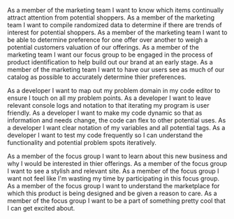 <!-- AS PART OF THE MARKETING TEAM -->
As a member of the marketing team I want to know which items continually attract attention from potential shoppers.
As a member of the marketing team I want to compile randomized data to determine if there are trends of interest for potential shoppers.
As a member of the marketing team I want to be able to determine preference for one offer over another to weigh a potential customers valuation of our offerings.
As a member of the marketing team I want our focus group to be engaged in the process of product identification to help build out our brand at an early stage.
As a member of the marketing team I want to have our users see as much of our catalog as possible to accurately determine thier preferences.


<!-- AS THE DEVELOPER -->
As a developer I want to map out my problem domain in my code editor to ensure I touch on all my problem points.
As a developer I want to leave relevant console logs and notation to that iterating my program is user friendly.
As a developer I want to make my code dynamic so that as information and needs change, the code can flex to other potential uses.
As a developer I want clear notation of my variables and all potential tags.
As a developer I want to test my code frequently so I can understand the functionality and potential problem spots iteratively.


<!--  AS A MEMBER OF THE FOCUS GROUP-->
As a member of the focus group I want to learn about this new business and why I would be interested in thier offerings.
As a member of the focus group I want to see a stylish and relevant site.
As a member of the focus group I want not feel like I'm wasting my time by participating in this focus group.
As a member of the focus group I want to understand the marketplace for which this product is being designed and be given a reason to care.
As a member of the focus group I want to be a part of something pretty cool that I can get excited about.